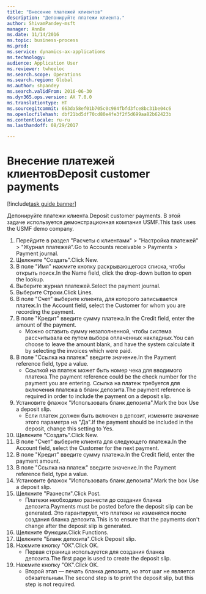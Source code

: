 ```yaml
--- 
title: "Внесение платежей клиентов"
description: "Депонируйте платежи клиента."
author: ShivamPandey-msft
manager: AnnBe
ms.date: 11/14/2016
ms.topic: business-process
ms.prod: 
ms.service: dynamics-ax-applications
ms.technology: 
audience: Application User
ms.reviewer: twheeloc
ms.search.scope: Operations
ms.search.region: Global
ms.author: shpandey
ms.search.validFrom: 2016-06-30
ms.dyn365.ops.version: AX 7.0.0
ms.translationtype: HT
ms.sourcegitcommit: 663da58ef01b705c0c984fbfd3fce8bc31be04c6
ms.openlocfilehash: dbf21bd5df70cd80e4fe3f2f5d699aa82b62423b
ms.contentlocale: ru-ru
ms.lasthandoff: 08/29/2017

---
```

# <a name="deposit-customer-payments"></a><span data-ttu-id="36ce1-103">Внесение платежей клиентов</span><span class="sxs-lookup"><span data-stu-id="36ce1-103">Deposit customer payments</span></span>

[!include[task guide banner](../../includes/task-guide-banner.md)]

<span data-ttu-id="36ce1-104">Депонируйте платежи клиента.</span><span class="sxs-lookup"><span data-stu-id="36ce1-104">Deposit customer payments.</span></span> <span data-ttu-id="36ce1-105">В этой задаче используется демонстрационная компания USMF.</span><span class="sxs-lookup"><span data-stu-id="36ce1-105">This task uses the USMF demo company.</span></span>

1. <span data-ttu-id="36ce1-106">Перейдите в раздел "Расчеты с клиентами" > "Настройка платежей" > "Журнал платежей".</span><span class="sxs-lookup"><span data-stu-id="36ce1-106">Go to Accounts receivable > Payments > Payment journal.</span></span>
2. <span data-ttu-id="36ce1-107">Щелкните "Создать".</span><span class="sxs-lookup"><span data-stu-id="36ce1-107">Click New.</span></span>
3. <span data-ttu-id="36ce1-108">В поле "Имя" нажмите кнопку раскрывающегося списка, чтобы открыть поиск.</span><span class="sxs-lookup"><span data-stu-id="36ce1-108">In the Name field, click the drop-down button to open the lookup.</span></span>
4. <span data-ttu-id="36ce1-109">Выберите журнал платежей.</span><span class="sxs-lookup"><span data-stu-id="36ce1-109">Select the payment journal.</span></span> 
5. <span data-ttu-id="36ce1-110">Выберите Строки.</span><span class="sxs-lookup"><span data-stu-id="36ce1-110">Click Lines.</span></span>
6. <span data-ttu-id="36ce1-111">В поле "Счет" выберите клиента, для которого записывается платеж.</span><span class="sxs-lookup"><span data-stu-id="36ce1-111">In the Account field, select the Customer for whom you are recording the payment.</span></span>
7. <span data-ttu-id="36ce1-112">В поле "Кредит" введите сумму платежа.</span><span class="sxs-lookup"><span data-stu-id="36ce1-112">In the Credit field, enter the amount of the payment.</span></span>
    * <span data-ttu-id="36ce1-113">Можно оставить сумму незаполненной, чтобы система рассчитывала ее путем выбора оплаченных накладных.</span><span class="sxs-lookup"><span data-stu-id="36ce1-113">You can choose to leave the amount blank, and have the system calculate it by selecting the invoices which were paid.</span></span>  
8. <span data-ttu-id="36ce1-114">В поле "Ссылка на платеж" введите значение.</span><span class="sxs-lookup"><span data-stu-id="36ce1-114">In the Payment reference field, type a value.</span></span>
    * <span data-ttu-id="36ce1-115">Ссылкой на платеж может быть номер чека для вводимого платежа.</span><span class="sxs-lookup"><span data-stu-id="36ce1-115">The payment reference could be the check number for the payment you are entering.</span></span> <span data-ttu-id="36ce1-116">Ссылка на платеж требуется для включения платежа в бланк депозита.</span><span class="sxs-lookup"><span data-stu-id="36ce1-116">The payment reference is required in order to include the payment on a deposit slip.</span></span>  
9. <span data-ttu-id="36ce1-117">Установите флажок "Использовать бланк депозита".</span><span class="sxs-lookup"><span data-stu-id="36ce1-117">Mark the box Use a deposit slip.</span></span>
    * <span data-ttu-id="36ce1-118">Если платеж должен быть включен в депозит, измените значение этого параметра на "Да".</span><span class="sxs-lookup"><span data-stu-id="36ce1-118">If the payment should be included in the deposit, change this setting to Yes.</span></span>  
10. <span data-ttu-id="36ce1-119">Щелкните "Создать".</span><span class="sxs-lookup"><span data-stu-id="36ce1-119">Click New.</span></span>
11. <span data-ttu-id="36ce1-120">В поле "Счет" выберите клиента для следующего платежа.</span><span class="sxs-lookup"><span data-stu-id="36ce1-120">In the Account field, select the Customer for the next payment.</span></span>
12. <span data-ttu-id="36ce1-121">В поле "Кредит" введите сумму платежа.</span><span class="sxs-lookup"><span data-stu-id="36ce1-121">In the Credit field, enter the payment amount.</span></span>
13. <span data-ttu-id="36ce1-122">В поле "Ссылка на платеж" введите значение.</span><span class="sxs-lookup"><span data-stu-id="36ce1-122">In the Payment reference field, type a value.</span></span>
14. <span data-ttu-id="36ce1-123">Установите флажок "Использовать бланк депозита".</span><span class="sxs-lookup"><span data-stu-id="36ce1-123">Mark the box Use a deposit slip.</span></span>
15. <span data-ttu-id="36ce1-124">Щелкните "Разнести".</span><span class="sxs-lookup"><span data-stu-id="36ce1-124">Click Post.</span></span>
    * <span data-ttu-id="36ce1-125">Платежи необходимо разнести до создания бланка депозита.</span><span class="sxs-lookup"><span data-stu-id="36ce1-125">Payments must be posted before the deposit slip can be generated.</span></span> <span data-ttu-id="36ce1-126">Это гарантирует, что платежи не изменятся после создания бланка депозита.</span><span class="sxs-lookup"><span data-stu-id="36ce1-126">This is to ensure that the payments don't change after the deposit slip is generated.</span></span>  
16. <span data-ttu-id="36ce1-127">Щелкните Функции.</span><span class="sxs-lookup"><span data-stu-id="36ce1-127">Click Functions.</span></span>
17. <span data-ttu-id="36ce1-128">Щелкните "Бланк депозита".</span><span class="sxs-lookup"><span data-stu-id="36ce1-128">Click Deposit slip.</span></span>
18. <span data-ttu-id="36ce1-129">Нажмите кнопку "OК".</span><span class="sxs-lookup"><span data-stu-id="36ce1-129">Click OK.</span></span>
    * <span data-ttu-id="36ce1-130">Первая страница используется для создания бланка депозита.</span><span class="sxs-lookup"><span data-stu-id="36ce1-130">The first page is used to create the deposit slip.</span></span>  
19. <span data-ttu-id="36ce1-131">Нажмите кнопку "OК".</span><span class="sxs-lookup"><span data-stu-id="36ce1-131">Click OK.</span></span>
    * <span data-ttu-id="36ce1-132">Второй этап — печать бланка депозита, но этот шаг не является обязательным.</span><span class="sxs-lookup"><span data-stu-id="36ce1-132">The second step is to print the deposit slip, but this step is not required.</span></span>  



